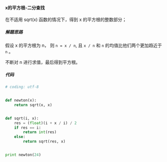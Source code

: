 #### x的平方根-二分查找

在不适用 sqrt(x) 函数的情况下，得到 x 的平方根的整数部分；



##### 解题思路

假设 x 的平方根为 n， 则 `n = x / n`,  且 `x / n`  和 `n` 的均值比他们两个更加趋近于 `n` 。

不断对 n 进行求值，最后得到平方根。

##### 代码

```python
# coding: utf-8


def newton(x):
    return sqrt(x, x)


def sqrt(i, x):
    res = (float)(i + x / i) / 2
    if res == i:
        return int(res)
    else:
        return sqrt(res, x)


print newton(24)

```

